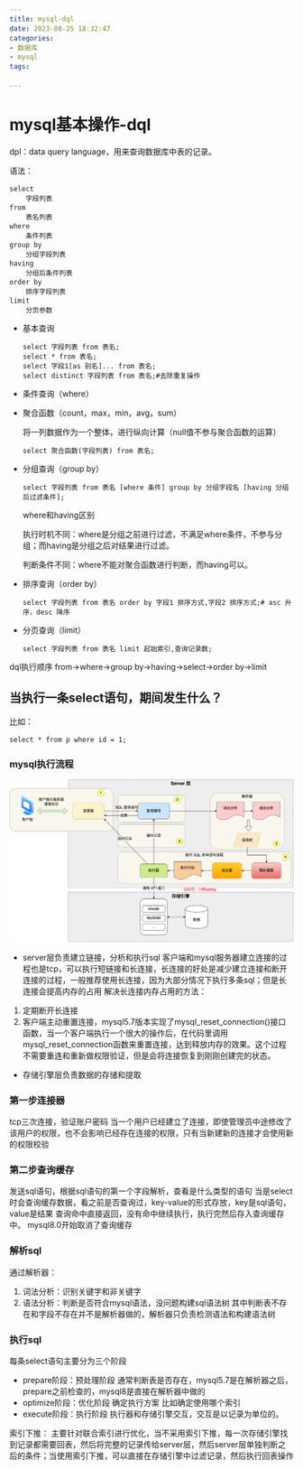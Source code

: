 ```yaml
---
title: mysql-dql
date: 2023-08-25 18:32:47
categories:
- 数据库
- mysql
tags:

---
```


# mysql基本操作-dql

dpl：data query language，用来查询数据库中表的记录。

语法：

```mysql
select 
	字段列表
from
	表名列表
where
	条件列表
group by
	分组字段列表
having
	分组后条件列表
order by
	排序字段列表
limit
	分页参数
```

- 基本查询

  ```mysql
  select 字段列表 from 表名;
  select * from 表名;
  select 字段1[as 别名]... from 表名;
  select distinct 字段列表 from 表名;#去除重复操作
  ```

- 条件查询（where）

- 聚合函数（count，max，min，avg，sum）

  将一列数据作为一个整体，进行纵向计算（null值不参与聚合函数的运算）

  ```mysql
  select 聚合函数(字段列表) from 表名;
  ```

- 分组查询（group by）

  ```mysql
  select 字段列表 from 表名 [where 条件] group by 分组字段名 [having 分组后过滤条件];
  ```

  where和having区别

  执行时机不同：where是分组之前进行过滤，不满足where条件，不参与分组；而having是分组之后对结果进行过滤。

  判断条件不同：where不能对聚合函数进行判断，而having可以。

- 排序查询（order by）

  ```mysql
  select 字段列表 from 表名 order by 字段1 排序方式,字段2 排序方式;# asc 升序，desc 降序
  ```

- 分页查询（limit）

  ```
  select 字段列表 from 表名 limit 起始索引,查询记录数;
  ```

dql执行顺序
from->where->group by->having->select->order by->limit

## 当执行一条select语句，期间发生什么？
比如：
```mysql
select * from p where id = 1;
```
### mysql执行流程

![查询语句执行流程](..\images\mysql查询流程.png)
- server层负责建立链接，分析和执行sql
客户端和mysql服务器建立连接的过程也是tcp，可以执行短链接和长连接，长连接的好处是减少建立连接和断开连接的过程，一般推荐使用长连接，因为大部分情况下执行多条sql；但是长连接会提高内存的占用
解决长连接内存占用的方法：
1. 定期断开长连接
1. 客户端主动重置连接，mysql5.7版本实现了mysql_reset_connection()接口函数，当一个客户端执行一个很大的操作后，在代码里调用mysql_reset_connection函数来重置连接，达到释放内存的效果。这个过程不需要重连和重新做权限验证，但是会将连接恢复到刚刚创建完的状态。
- 存储引擎层负责数据的存储和提取

### 第一步连接器
tcp三次连接，验证账户密码
当一个用户已经建立了连接，即使管理员中途修改了该用户的权限，也不会影响已经存在连接的权限，只有当新建新的连接才会使用新的权限校验

### 第二步查询缓存
发送sql语句，根据sql语句的第一个字段解析，查看是什么类型的语句
当是select时会查询缓存数据，看之前是否查询过，key-value的形式存放，key是sql语句，value是结果
查询命中直接返回，没有命中继续执行，执行完然后存入查询缓存中。
mysql8.0开始取消了查询缓存

### 解析sql
通过解析器：
1. 词法分析：识别关键字和非关键字
2. 语法分析：判断是否符合mysql语法，没问题构建sql语法树
其中判断表不存在和字段不存在并不是解析器做的，解析器只负责检测语法和构建语法树

### 执行sql
每条select语句主要分为三个阶段
- prepare阶段：预处理阶段 通常判断表是否存在，mysql5.7是在解析器之后，prepare之前检查的，mysql8是直接在解析器中做的
- optimize阶段：优化阶段 确定执行方案 比如确定使用哪个索引
- execute阶段：执行阶段 执行器和存储引擎交互，交互是以记录为单位的。

索引下推：
主要针对联合索引进行优化，当不采用索引下推，每一次存储引擎找到记录都需要回表，然后将完整的记录传给server层，然后server层单独判断之后的条件；当使用索引下推，可以直接在存储引擎中过滤记录，然后执行回表操作
